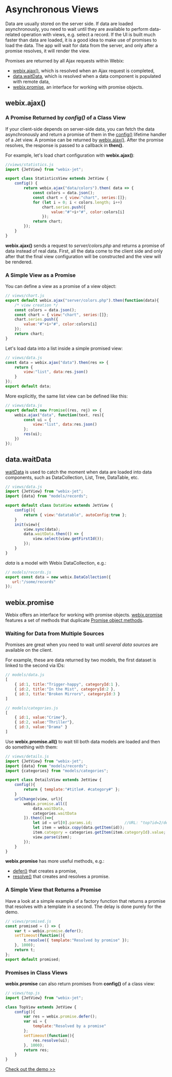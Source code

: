 # Asynchronous Views

Data are usually stored on the server side. If data are loaded asynchronously, you need to wait until they are available to perform data-related operation with views, e.g. select a record. If the UI is built much faster than data are loaded, it is a good idea to make use of promises to load the data. The app will wait for data from the server, and only after a promise resolves, it will render the view.

Promises are returned by all Ajax requests within Webix:

* [webix.ajax\(\)](https://docs.webix.com/api__refs__ajax.html), which is resolved when an Ajax request is completed,
* [data.waitData](https://docs.webix.com/api__link__ui.proto_waitdata_other.html), which is resolved when a data component is populated with remote data,
* [webix.promise](https://docs.webix.com/api__refs__promise.html), an interface for working with promise objects.

## webix.ajax\(\)

### A Promise Returned by _config\(\)_ of a Class View

If your client-side depends on server-side data, you can fetch the data asynchronously and return a promise of them in the [config\(\)](views.md#config) lifetime handler of a Jet view. A promise can be returned by [webix.ajax\(\)](https://docs.webix.com/api__refs__ajax.html). After the promise resolves, the response is passed to a callback in **then\(\)**.

For example, let's load chart configuration with **webix.ajax\(\)**:

```javascript
//views/statistics.js
import {JetView} from "webix-jet";

export class StatisticsView extends JetView {
    config() {
        return webix.ajax("data/colors").then( data => {
            const colors = data.json();
            const chart = { view:"chart", series:[]};
            for (let i = 0; i < colors.length; i++)
                chart.series.push({
                    value:"#"+i+"#", color:colors[i]
                });
            return chart;
        });
    }
}
```

**webix.ajax\(\)** sends a request to _server/colors.php_ and returns a promise of data instead of real data. First, all the data come to the client side and only after that the final view configuration will be constructed and the view will be rendered.

### A Simple View as a Promise

You can define a view as a promise of a view object:

```javascript
// views/chart.js
export default webix.ajax("server/colors.php").then(function(data){
    /* view creation */
    const colors = data.json();
    const chart = { view:"chart", series:[]};
    chart.series.push({
        value:"#"+i+"#", color:colors[i]
    });
    return chart;
}
```

Let's load data into a list inside a simple promised view:

```javascript
// views/data.js
const data = webix.ajax("data").then(res => {
    return {
        view:"list", data:res.json()
    }
});
export default data;
```

More explicitly, the same list view can be defined like this:

```javascript
// views/data.js
export default new Promise((res, rej) => {
    webix.ajax("data", function(text, res){
        const ui = {
            view:"list", data:res.json()
        };
        res(ui);
    })
});
```

## data.waitData

[waitData](https://docs.webix.com/api__link__ui.proto_waitdata_other.html) is used to catch the moment when data are loaded into data components, such as DataCollection, List, Tree, DataTable, etc.

```javascript
// views/data.js
import {JetView} from "webix-jet";
import {data} from "models/records";

export default class DataView extends JetView {
    config(){
        return { view:"datatable", autoConfig:true };
    }
    init(view){
        view.sync(data);
        data.waitData.then(() => {
            view.select(view.getFirstId());
        });
    }
}
```

_data_ is a model with Webix DataCollection, e.g.:

```javascript
// models/records.js
export const data = new webix.DataCollection({
   url:"/some/records"
});
```

## **webix.promise**

Webix offers an interface for working with promise objects. [webix.promise](https://docs.webix.com/api__refs__promise.html) features a set of methods that duplicate [Promise object methods](https://github.com/zolmeister/promiz).

### Waiting for Data from Multiple Sources

Promises are great when you need to wait until _several data sources_ are available on the client.

For example, these are data returned by two models, the first dataset is linked to the second via IDs:

```javascript
// models/data.js
[
    { id:1, title:"Trigger-happy", categoryId:1 },
    { id:2, title:"In the Mist", categoryId:2 },
    { id:3, title:"Broken Mirrors", categoryId:3 }
]

// models/categories.js
[
    { id:1, value:"Crime"},
    { id:2, value:"Thriller"},
    { id:3, value:"Drama" }
]
```

Use **webix.promise.all\(\)** to wait till both data models are loaded and then do something with them:

```javascript
// views/details.js
import {JetView} from "webix-jet";
import {data} from "models/records";
import {categories} from "models/categories";

export class DetailsView extends JetView {
    config(){
        return { template:"#title#. #category#" };
    }
    urlChange(view, url){
        webix.promise.all([
            data.waitData,
            categories.waitData
        ]).then(()=>{
            let id = url[0].params.id;              //URL: "top?id=2/details"
            let item = webix.copy(data.getItem(id));
            item.category = categories.getItem(item.categoryId).value;
            view.parse(item);
        });
    }
}
```

**webix.promise** has more useful methods, e.g.:

* [defer\(\)](https://docs.webix.com/api__promise_defer.html) that creates a promise,
* [resolve\(\)](https://docs.webix.com/api__promise_resolve.html) that creates and resolves a promise.

### A Simple View that Returns a Promise

Have a look at a simple example of a factory function that returns a promise that resolves with a template in a second. The delay is done purely for the demo.

```javascript
// views/promised.js
const promised = () => {
    var t = webix.promise.defer();
    setTimeout(function(){
        t.resolve({ template:"Resolved by promise" });
    }, 1000);
    return t;
};
export default promised;
```

### Promises in Class Views

**webix.promise** can also return promises from **config\(\)** of a class view:

```javascript
// views/top.js
import {JetView} from "webix-jet";

class TopView extends JetView {
    config(){
        var res = webix.promise.defer();
        var ui = {
            template:"Resolved by a promise"
        };
        setTimeout(function(){
            res.resolve(ui);
        }, 1000);
        return res;
    }
}
```

[Check out the demo &gt;&gt;](https://github.com/webix-hub/jet-demos/blob/master/sources/promises.js)

